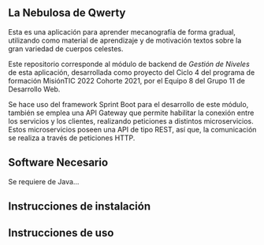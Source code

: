 ## La Nebulosa de Qwerty

Esta es una aplicación para aprender mecanografía de forma gradual, utilizando como material de aprendizaje y de motivación textos sobre la gran variedad de cuerpos celestes.

Este repositorio corresponde al módulo de backend de _Gestión de Niveles_ de esta aplicación, desarrollada como proyecto del Ciclo 4 del programa de formación MisiónTIC 2022 Cohorte 2021, por el Equipo 8 del Grupo 11 de Desarrollo Web.

Se hace uso del framework Sprint Boot para el desarrollo de este módulo, también se emplea una API Gateway que permite habilitar la conexión entre los servicios y los clientes, realizando peticiones a distintos microservicios. Estos microservicios poseen una API de tipo REST, así que, la comunicación se realiza a través de peticiones HTTP.

## Software Necesario

Se requiere de Java...

## Instrucciones de instalación


## Instrucciones de uso





